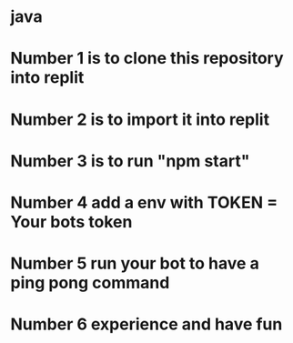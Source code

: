 # java 
# Number 1 is to clone this repository into replit
# Number 2 is to import it into replit
# Number 3 is to run "npm start"
# Number 4 add a env with TOKEN = Your bots token
# Number 5 run your bot to have a ping pong command
# Number 6 experience and have fun
